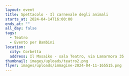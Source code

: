 ```yaml
---
layout: event
title: Spettacolo - Il carnevale degli animali
starts_at: 2024-04-14T16:00:00
ends_at: ""
all_day: false
tags:
  - Teatro
  - Evento per Bambini
location:
  city: Corbetta
  address: Il Mosaiko - sala Teatro, via Lamarmora 35
thumbnail: images/uploads/teatro2.png
flyer: images/uploads/immagine-2024-04-11-165515.png
---
```

